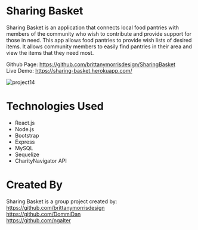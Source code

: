 # Sharing Basket
Sharing Basket is an application that connects local food pantries with members of the community who wish to contribute and provide support for those in need. This app allows food pantries to provide wish lists of desired items. It allows community members to easily find pantries in their area and view the items that they need most.

Github Page: https://github.com/brittanymorrisdesign/SharingBasket </br>
Live Demo: https://sharing-basket.herokuapp.com/ </br>

![project14](https://user-images.githubusercontent.com/44029053/81513067-a15a9d80-92f3-11ea-91e8-5407d2678be6.png)

# Technologies Used
* React.js
* Node.js
* Bootstrap
* Express
* MySQL
* Sequelize
* CharityNavigator API

# Created By
Sharing Basket is a group project created by: </br>
https://github.com/brittanymorrisdesign </br>
https://github.com/DommiDan </br>
https://github.com/ngalter </br>
